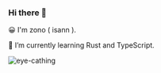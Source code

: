 ### Hi there 👋
😀 I'm zono ( isann ).

🌱 I’m currently learning Rust and TypeScript.

![eye-cathing](https://photo.isann.info/wp-content/uploads/2019/04/R0004897-1024x678.jpeg "title")
